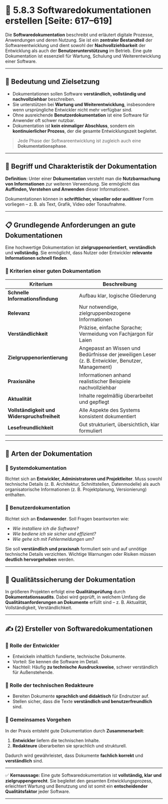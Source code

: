 # 🧾 5.8.3 Softwaredokumentationen erstellen [Seite: 617–619]

Die **Softwaredokumentation** beschreibt und erläutert digitale Prozesse, Anwendungen und deren Nutzung. Sie ist ein **zentraler Bestandteil** der Softwareentwicklung und dient sowohl der **Nachvollziehbarkeit** der Entwicklung als auch der **Benutzerunterstützung** im Betrieb. Eine gute Dokumentation ist essenziell für Wartung, Schulung und Weiterentwicklung einer Software.

---

## 🎯 Bedeutung und Zielsetzung

* Dokumentationen sollen Software **verständlich, vollständig und nachvollziehbar** beschreiben.
* Sie unterstützen bei **Wartung und Weiterentwicklung**, insbesondere wenn ursprüngliche Entwickler nicht mehr verfügbar sind.
* Ohne ausreichende **Benutzerdokumentation** ist eine Software für Anwender oft schwer nutzbar.
* Dokumentation ist **kein einmaliger Abschluss**, sondern ein **kontinuierlicher Prozess**, der die gesamte Entwicklungszeit begleitet.

> Jede Phase der Softwareentwicklung ist zugleich auch eine **Dokumentationsphase**.

---

## 🧩 Begriff und Charakteristik der Dokumentation

**Definition:**
Unter einer **Dokumentation** versteht man die **Nutzbarmachung von Informationen** zur weiteren Verwendung.
Sie ermöglicht das **Auffinden, Verstehen und Anwenden** dieser Informationen.

Dokumentationen können in **schriftlicher, visueller oder auditiver** Form vorliegen – z. B. als Text, Grafik, Video oder Tonaufnahme.

---

## 📋 Grundlegende Anforderungen an gute Dokumentationen

Eine hochwertige Dokumentation ist **zielgruppenorientiert**, **verständlich** und **vollständig**. Sie ermöglicht, dass Nutzer oder Entwickler **relevante Informationen schnell finden**.

### 🧠 Kriterien einer guten Dokumentation

| **Kriterium**                                | **Beschreibung**                                                                                  |
| -------------------------------------------- | ------------------------------------------------------------------------------------------------- |
| **Schnelle Informationsfindung**             | Aufbau klar, logische Gliederung                                                                  |
| **Relevanz**                                 | Nur notwendige, zielgruppenbezogene Informationen                                                 |
| **Verständlichkeit**                         | Präzise, einfache Sprache; Vermeidung von Fachjargon für Laien                                    |
| **Zielgruppenorientierung**                  | Angepasst an Wissen und Bedürfnisse der jeweiligen Leser (z. B. Entwickler, Benutzer, Management) |
| **Praxisnähe**                               | Informationen anhand realistischer Beispiele nachvollziehbar                                      |
| **Aktualität**                               | Inhalte regelmäßig überarbeitet und gepflegt                                                      |
| **Vollständigkeit und Widerspruchsfreiheit** | Alle Aspekte des Systems konsistent dokumentiert                                                  |
| **Lesefreundlichkeit**                       | Gut strukturiert, übersichtlich, klar formuliert                                                  |

---

## 👥 Arten der Dokumentation

### 🧱 Systemdokumentation

Richtet sich an **Entwickler, Administratoren und Projektleiter**.
Muss sowohl technische Details (z. B. Architektur, Schnittstellen, Datenmodelle) als auch organisatorische Informationen (z. B. Projektplanung, Versionierung) enthalten.

### 📖 Benutzerdokumentation

Richtet sich an **Endanwender**.
Soll Fragen beantworten wie:

* *Wie installiere ich die Software?*
* *Wie bediene ich sie sicher und effizient?*
* *Wie gehe ich mit Fehlermeldungen um?*

Sie soll **verständlich und praxisnah** formuliert sein und auf unnötige technische Details verzichten. Wichtige Warnungen oder Risiken müssen **deutlich hervorgehoben** werden.

---

## 🧾 Qualitätssicherung der Dokumentation

In größeren Projekten erfolgt eine **Qualitätsprüfung** durch **Dokumentationsaudits**.
Dabei wird geprüft, in welchem Umfang die **Qualitätsanforderungen an Dokumente** erfüllt sind – z. B. Aktualität, Vollständigkeit, Verständlichkeit.

---

## ✍️ (2) Ersteller von Softwaredokumentationen

### 🔹 Rolle der Entwickler

* Entwickeln inhaltlich fundierte, technische Dokumente.
* Vorteil: Sie kennen die Software im Detail.
* Nachteil: Häufig **zu technische Ausdrucksweise**, schwer verständlich für Außenstehende.

### 🔹 Rolle der technischen Redakteure

* Bereiten Dokumente **sprachlich und didaktisch** für Endnutzer auf.
* Stellen sicher, dass die Texte **verständlich und benutzerfreundlich** sind.

### 🔹 Gemeinsames Vorgehen

In der Praxis entsteht gute Dokumentation durch **Zusammenarbeit**:

1. **Entwickler** liefern die technischen Inhalte.
2. **Redakteure** überarbeiten sie sprachlich und strukturell.

Dadurch wird gewährleistet, dass Dokumente **fachlich korrekt** und **verständlich** sind.

---

✅ **Kernaussage:**
Eine gute Softwaredokumentation ist **vollständig, klar und zielgruppengerecht**.
Sie begleitet den gesamten Entwicklungsprozess, erleichtert Wartung und Benutzung und ist somit ein **entscheidender Qualitätsfaktor** jeder Software.


---

